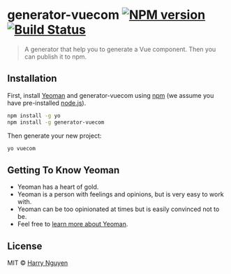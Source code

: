# generator-vuecom [![NPM version][npm-image]][npm-url] [![Build Status][travis-image]][travis-url]
> A generator that help you to generate a Vue component. Then you can publish it to npm.

## Installation

First, install [Yeoman](http://yeoman.io) and generator-vuecom using [npm](https://www.npmjs.com/) (we assume you have pre-installed [node.js](https://nodejs.org/)).

```bash
npm install -g yo
npm install -g generator-vuecom
```

Then generate your new project:

```bash
yo vuecom
```

## Getting To Know Yeoman

 * Yeoman has a heart of gold.
 * Yeoman is a person with feelings and opinions, but is very easy to work with.
 * Yeoman can be too opinionated at times but is easily convinced not to be.
 * Feel free to [learn more about Yeoman](http://yeoman.io/).

## License

MIT © [Harry Nguyen]()


[npm-image]: https://badge.fury.io/js/generator-vuecom.svg
[npm-url]: https://npmjs.org/package/generator-vuecom
[travis-image]: https://travis-ci.org/hoanguyen311/generator-vuecom.svg?branch=master
[travis-url]: https://travis-ci.org/hoanguyen311/generator-vuecom
